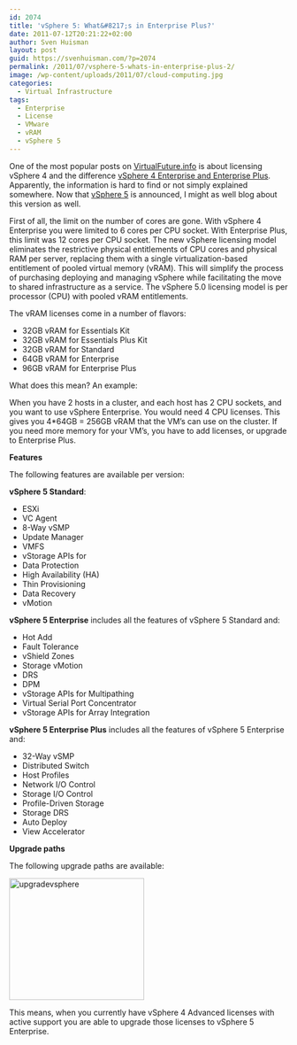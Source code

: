 ```yaml
---
id: 2074
title: 'vSphere 5: What&#8217;s in Enterprise Plus?'
date: 2011-07-12T20:21:22+02:00
author: Sven Huisman
layout: post
guid: https://svenhuisman.com/?p=2074
permalink: /2011/07/vsphere-5-whats-in-enterprise-plus-2/
image: /wp-content/uploads/2011/07/cloud-computing.jpg
categories:
  - Virtual Infrastructure
tags:
  - Enterprise
  - License
  - VMware
  - vRAM
  - vSphere 5
---
```

One of the most popular posts on <a href="https://svenhuisman.com" target="_blank">VirtualFuture.info</a> is about licensing vSphere 4 and the difference <a href="https://svenhuisman.com/2009/04/vmware-vsphere-4-whats-in-enterprise-plus/" target="_blank">vSphere 4 Enterprise and Enterprise Plus</a>. Apparently, the information is hard to find or not simply explained somewhere. Now that <a title="vSphere 5 editions" href="http://www.vmware.com/products/vsphere/buy/editions_comparison.html" target="_blank">vSphere 5</a> is announced, I might as well blog about this version as well.

First of all, the limit on the number of cores are gone. With vSphere 4 Enterprise you were limited to 6 cores per CPU socket. With Enterprise Plus, this limit was 12 cores per CPU socket. The new vSphere licensing model eliminates the restrictive physical entitlements of CPU cores and physical RAM per server, replacing them with a single virtualization-based entitlement of pooled virtual memory (vRAM). This will simplify the process of purchasing deploying and managing vSphere while facilitating the move to shared infrastructure as a service. The vSphere 5.0 licensing model is per processor (CPU) with pooled vRAM entitlements.

The vRAM licenses come in a number of flavors:

<!--more-->

  * 32GB vRAM for Essentials Kit
  * 32GB vRAM for Essentials Plus Kit
  * 32GB vRAM for Standard
  * 64GB vRAM for Enterprise
  * 96GB vRAM for Enterprise Plus

What does this mean? An example:

When you have 2 hosts in a cluster, and each host has 2 CPU sockets, and you want to use vSphere Enterprise. You would need 4 CPU licenses. This gives you 4*64GB = 256GB vRAM that the VM’s can use on the cluster. If you need more memory for your VM’s, you have to add licenses, or upgrade to Enterprise Plus.

**Features**

The following features are available per version:

**vSphere 5 Standard**:

  * ESXi
  * VC Agent
  * 8-Way vSMP
  * Update Manager
  * VMFS
  * vStorage APIs for
  * Data Protection
  * High Availability (HA)
  * Thin Provisioning
  * Data Recovery
  * vMotion

**vSphere 5 Enterprise** includes all the features of vSphere 5 Standard and:

  * Hot Add
  * Fault Tolerance
  * vShield Zones
  * Storage vMotion
  * DRS
  * DPM
  * vStorage APIs for Multipathing
  * Virtual Serial Port Concentrator
  * vStorage APIs for Array Integration

**vSphere 5 Enterprise Plus** includes all the features of vSphere 5 Enterprise and:

  * 32-Way vSMP
  * Distributed Switch
  * Host Profiles
  * Network I/O Control
  * Storage I/O Control
  * Profile-Driven Storage
  * Storage DRS
  * Auto Deploy
  * View Accelerator

**Upgrade paths**

The following upgrade paths are available:

[<img style="background-image: none; padding-left: 0px; padding-right: 0px; display: inline; padding-top: 0px; border: 0px;" title="upgradevsphere" src="https://svenhuisman.com/wp-content/uploads/2011/07/upgradevsphere_thumb.png" border="0" alt="upgradevsphere" width="244" height="220" />](https://svenhuisman.com/wp-content/uploads/2011/07/upgradevsphere.png)

This means, when you currently have vSphere 4 Advanced licenses with active support you are able to upgrade those licenses to vSphere 5 Enterprise.